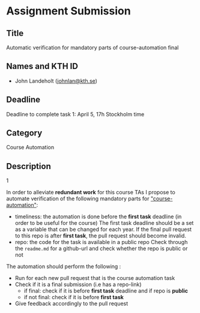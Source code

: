 # Assignment Submission

## Title

Automatic verification for mandatory parts of course-automation final

## Names and KTH ID

-   John Landeholt (johnlan@kth.se)

## Deadline

Deadline to complete task 1: April 5, 17h Stockholm time

## Category

Course Automation

## Description

1

In order to alleviate __redundant work__ for this course TAs I propose to automate verification of the following mandatory parts for ["course-automation"](#):

-   timeliness: the automation is done before the __first task__ deadline (in order to be useful for the course)
        The first task deadline should be a set as a variable that can be changed for each year. If the final pull request to this repo is after __first task__, the pull request should become invalid.
-   repo: the code for the task is available in a public repo
        Check through the `readme.md` for a github-url and check whether the repo is public or not

The automation should perform the following :

-   Run for each new pull request that is the course automation task
-   Check if it is a final submission (i.e has a repo-link)
    - if final: check if it is before __first task__ deadline and if repo is __public__
    - if not final: check if it is before __first task__
-   Give feedback accordingly to the pull request
